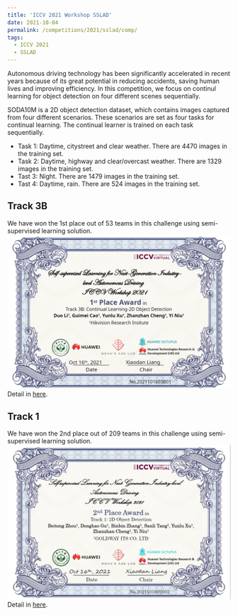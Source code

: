 ```yaml
---
title: 'ICCV 2021 Workshop SSLAD'
date: 2021-10-04
permalink: /competitions/2021/sslad/comp/
tags:
  - ICCV 2021
  - SSLAD
---
```


Autonomous driving technology has been significantly accelerated in recent years because of its great potential in reducing accidents, saving human lives and improving efficiency. In this competition, we focus on continul learning for object detection on four different scenes sequentially.

SODA10M is a 2D object detection dataset, which contains images captured from four different scenarios. These scenarios are set as four tasks for continual learning. The continual learner is trained on each task sequentially. 

- Task 1: Daytime, citystreet and clear weather. There are 4470 images in the training set.
- Task 2: Daytime, highway and clear/overcast weather. There are 1329 images in the training set.
- Tast 3: Night. There are 1479 images in the training set.
- Tast 4: Daytime, rain. There are 524 images in the training set.

Track 3B
------
We have won the 1st place out of 53 teams in this challenge using semi-supervised learning solution.
![ICCV 2021 Track 3B](/images/sslad3b.png "ICCV 2021 Track 3B")
Detail in [here](https://competitions.codalab.org/competitions/33993).

Track 1
------
We have won the 2nd place out of 209 teams in this challenge using semi-supervised learning solution.
![ICCV 2021 Track 1](/images/ssladt1.png "ICCV 2021 Track 1")
Detail in [here](https://competitions.codalab.org/competitions/33288).